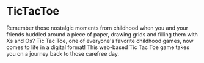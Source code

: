 # TicTacToe
Remember those nostalgic moments from childhood when you and your friends huddled around a piece of paper, drawing grids and filling them with Xs and Os? Tic Tac Toe, one of everyone's favorite childhood games, now comes to life in a digital format!  This web-based Tic Tac Toe game takes you on a journey back to those carefree day.

